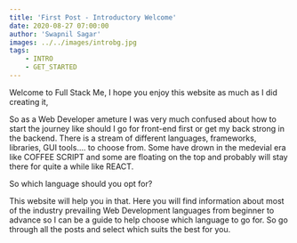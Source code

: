 ```yaml
---
title: 'First Post - Introductory Welcome'
date: 2020-08-27 07:00:00
author: 'Swapnil Sagar'
images: ../../images/introbg.jpg
tags:
    - INTRO
    - GET_STARTED
---
```


Welcome to Full Stack Me, I hope you enjoy this website as much as I did creating it,

So as a Web Developer ameture I was very much confused about how to start the journey like should I go for front-end first or get my back strong in the backend. There is a stream of different languages, frameworks, libraries, GUI tools.... to choose from. Some have drown in the medevial era like COFFEE SCRIPT and some are floating on the top and probably will stay there for quite a while like REACT. 

So which language should you opt for? 

This website will help you in that. Here you will find information about most of the industry prevailing Web Development languages from beginner to advance so I can be a guide to help choose which language to go for. So go through all the posts and select which suits the best for you.